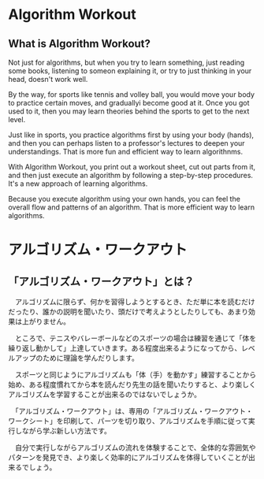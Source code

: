 # Algorithm Workout

## What is Algorithm Workout?
Not just for algorithms, but when you try to learn something, just reading some books, listening to someon explaining it, or try to just thinking in your head, doesn't work well.

By the way, for sports like tennis and volley ball, you would move your body to practice certain moves, and graduallyi become good at it. Once you got used to it, then you may learn theories behind the sports to get to the next level.

Just like in sports, you practice algorithms first by using your body (hands), and then you can perhaps listen to a professor's lectures to deepen your understandings. That is more fun and efficient way to learn algorithnms.

With Algorithm Workout, you print out a workout sheet, cut out parts from it, and then just execute an algorithm by following a step-by-step procedures. It's a new approach of learning algorithms. 

Because you execute algorithm using your own hands, you can feel the overall flow and patterns of an algorithm. That is more efficient way to learn algorithms.

# アルゴリズム・ワークアウト

## 「アルゴリズム・ワークアウト」とは？
　アルゴリズムに限らず、何かを習得しようとするとき、ただ単に本を読むだけだったり、誰かの説明を聞いたり、頭だけで考えようとしたりしても、あまり効果は上がりません。

　ところで、テニスやバレーボールなどのスポーツの場合は練習を通じて「体を繰り返し動かして」上達していきます。ある程度出来るようになってから、レベルアップのために理論を学んだりします。　

　スポーツと同じようにアルゴリズムも「体（手）を動かす」練習することから始め、ある程度慣れてから本を読んだり先生の話を聞いたりすると、より楽しくアルゴリズムを学習することが出来るのではないでしょうか。

　「アルゴリズム・ワークアウト」は、専用の「アルゴリズム・ワークアウト・ワークシート」を印刷して、パーツを切り取り、アルゴリズムを手順に従って実行しながら学ぶ新しい方法です。

　自分で実行しながらアルゴリズムの流れを体験することで、全体的な雰囲気やパターンを発見でき、より楽しく効率的にアルゴリズムを体得していくことが出来るでしょう。